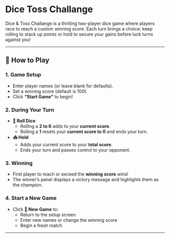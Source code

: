 # Dice Toss Challange
Dice &amp; Toss Challange is a thrilling two-player dice game where players race to reach a custom  winning score. Each turn brings a choice: keep rolling to stack up points or hold to secure your gains before luck turns against you!

---

## 📜 How to Play

### 1. Game Setup
- Enter player names (or leave blank for defaults).
- Set a winning score (default is 100).
- Click **“Start Game”** to begin!

### 2. During Your Turn
- **🎲 Roll Dice**
  - Rolling a **2 to 6** adds to your **current score**.
  - Rolling a **1** resets your **current score to 0** and ends your turn.
- **📥 Hold**
  - Adds your current score to your **total score**.
  - Ends your turn and passes control to your opponent.

### 3. Winning
- First player to reach or exceed the **winning score** wins!
- The winner’s panel displays a victory message and highlights them as the champion.

### 4. Start a New Game
- Click **🔄 New Game** to:
  - Return to the setup screen
  - Enter new names or change the winning score
  - Begin a fresh match

---

